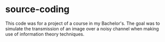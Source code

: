 # source-coding
This code was for a project of a course in my Bachelor's. The goal was to simulate the transmission of an image over a noisy channel when making use of information theory techniques.
